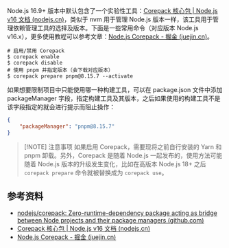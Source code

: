 Node.js 16.9+ 版本中默认包含了一个实验性工具：[Corepack 核心包 | Node.js v16 文档 (nodejs.cn)](https://nodejs.cn/api/v16/corepack.html)，类似于 nvm 用于管理 Node.js 版本一样，该工具用于管理依赖管理工具的选择及版本。下面是一些常用命令（对应版本 Node.js v16.x），更多使用教程可以参考文章：[Node.js Corepack - 掘金 (juejin.cn)](https://juejin.cn/post/7111998050184200199)。

```shell
# 启用/禁用 Corepack
$ corepack enable
$ corepack disable
# 使用 pnpm 并指定版本（会下载对应版本）
$ corepack prepare pnpm@8.15.7 --activate
```

如果想要限制项目中只能使用哪一种构建工具，可以在 package.json 文件中添加 packageManager 字段，指定构建工具及其版本，之后如果使用的构建工具不是该字段指定的就会进行提示而阻止操作：

```json
{
	"packageManager": "pnpm@8.15.7"
}
```

> [!NOTE] 注意事项
> 如果启用 Corepack，需要现将之前自行安装的 Yarn 和 pnpm 卸载。另外，Corepack 是随着 Node.js 一起发布的，使用方法可能随着 Node.js 版本的升级发生变化，比如在高版本 Node.js 18+ 之后 `corepack prepare` 命令就被替换成为 `corepack use`。

## 参考资料
- [nodejs/corepack: Zero-runtime-dependency package acting as bridge between Node projects and their package managers (github.com)](https://github.com/nodejs/corepack)
- [Corepack 核心包 | Node.js v16 文档 (nodejs.cn)](https://nodejs.cn/api/v16/corepack.html)
- [Node.js Corepack - 掘金 (juejin.cn)](https://juejin.cn/post/7111998050184200199)